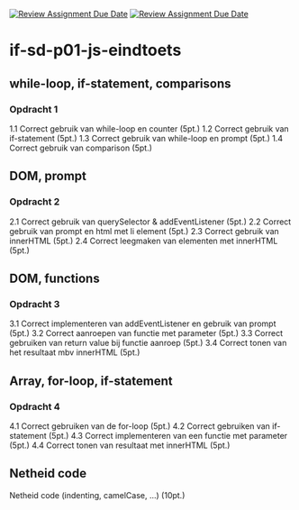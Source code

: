 [![Review Assignment Due Date](https://classroom.github.com/assets/deadline-readme-button-24ddc0f5d75046c5622901739e7c5dd533143b0c8e959d652212380cedb1ea36.svg)](https://classroom.github.com/a/g9cMdQNy)
[![Review Assignment Due Date](https://classroom.github.com/assets/deadline-readme-button-24ddc0f5d75046c5622901739e7c5dd533143b0c8e959d652212380cedb1ea36.svg)](https://classroom.github.com/a/U8g2RKBH)

# if-sd-p01-js-eindtoets

## while-loop, if-statement, comparisons

### Opdracht 1

1.1 Correct gebruik van while-loop en counter (5pt.)
1.2 Correct gebruik van if-statement (5pt.)
1.3 Correct gebruik van while-loop en prompt (5pt.)
1.4 Correct gebruik van comparison (5pt.)

## DOM, prompt

### Opdracht 2

2.1 Correct gebruik van querySelector & addEventListener (5pt.)
2.2 Correct gebruik van prompt en html met li element (5pt.)
2.3 Correct gebruik van innerHTML (5pt.)
2.4 Correct leegmaken van elementen met innerHTML (5pt.)

## DOM, functions

### Opdracht 3

3.1 Correct implementeren van addEventListener en gebruik van prompt (5pt.)
3.2 Correct aanroepen van functie met parameter (5pt.)
3.3 Correct gebruiken van return value bij functie aanroep (5pt.)
3.4 Correct tonen van het resultaat mbv innerHTML (5pt.)

## Array, for-loop, if-statement

### Opdracht 4

4.1 Correct gebruiken van de for-loop (5pt.)
4.2 Correct gebruiken van if-statement (5pt.)
4.3 Correct implementeren van een functie met parameter (5pt.)
4.4 Correct tonen van resultaat met innerHTML (5pt.)

## Netheid code

Netheid code (indenting, camelCase, …) (10pt.)
